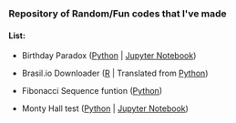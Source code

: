 ### Repository of Random/Fun codes that I've made

#### List:

- Birthday Paradox ([Python](Birthday_Paradox/birthday_paradox.py) | [Jupyter Notebook](Birthday_Paradox/Birthday_Paradox.ipynb))

- Brasil.io Downloader ([R](Brasil_io/download_brasilio.R) | Translated from [Python](https://gist.github.com/turicas/3e3621d61415e3453cd03a1997f7473f))

- Fibonacci Sequence funtion ([Python](Fibonacci/fibonacci.py))

- Monty Hall test ([Python](Monty_Hall/monty_hall.py) | [Jupyter Notebook](Monty_Hall/Monty_Hall.ipynb))

